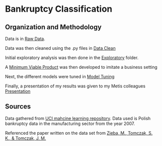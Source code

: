 # Bankruptcy Classification

## Organization and Methodology
Data is in [Raw Data](https://github.com/leaferickson/Bankruptcy_Classification/tree/master/raw_data).

Data was then cleaned using the .py files in [Data Clean](https://github.com/leaferickson/Bankruptcy_Classification/tree/master/data_clean)

Initial exploratory analysis was then done in the [Exploratory](https://github.com/leaferickson/Bankruptcy_Classification/tree/master/exploratory) folder.

A [Minimum Viable Product](https://github.com/leaferickson/Bankruptcy_Classification/tree/master/MVP) was then developed to imitate a business setting

Next, the different models were tuned in [Model Tuning](https://github.com/leaferickson/Bankruptcy_Classification/tree/master/model_tuning)

Finally, a presentation of my results was given to my Metis colleagues [Presentation](https://github.com/leaferickson/Bankruptcy_Classification/tree/master/Presentation.pdf)



## Sources
Data gathered from [UCI mahcine learning repository](https://archive.ics.uci.edu/ml/datasets/Polish+companies+bankruptcy+data). Data used is Polish bankruptcy data in the manufacturing sector from the year 2007.

Referenced the paper written on the data set from [Zieba, M., Tomczak, S. K., & Tomczak, J. M.](https://www.ii.pwr.edu.pl/~tomczak/PDF/[MZSTJT].pdf)
